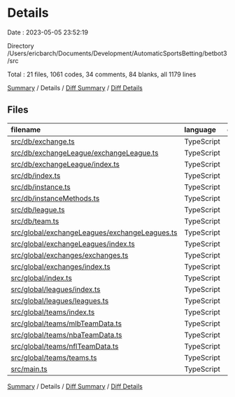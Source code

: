 # Details

Date : 2023-05-05 23:52:19

Directory /Users/ericbarch/Documents/Development/AutomaticSportsBetting/betbot3/src

Total : 21 files,  1061 codes, 34 comments, 84 blanks, all 1179 lines

[Summary](results.md) / Details / [Diff Summary](diff.md) / [Diff Details](diff-details.md)

## Files
| filename | language | code | comment | blank | total |
| :--- | :--- | ---: | ---: | ---: | ---: |
| [src/db/exchange.ts](/src/db/exchange.ts) | TypeScript | 49 | 5 | 7 | 61 |
| [src/db/exchangeLeague/exchangeLeague.ts](/src/db/exchangeLeague/exchangeLeague.ts) | TypeScript | 30 | 0 | 3 | 33 |
| [src/db/exchangeLeague/index.ts](/src/db/exchangeLeague/index.ts) | TypeScript | 2 | 0 | 1 | 3 |
| [src/db/index.ts](/src/db/index.ts) | TypeScript | 15 | 0 | 1 | 16 |
| [src/db/instance.ts](/src/db/instance.ts) | TypeScript | 7 | 0 | 1 | 8 |
| [src/db/instanceMethods.ts](/src/db/instanceMethods.ts) | TypeScript | 28 | 4 | 8 | 40 |
| [src/db/league.ts](/src/db/league.ts) | TypeScript | 60 | 7 | 7 | 74 |
| [src/db/team.ts](/src/db/team.ts) | TypeScript | 36 | 12 | 6 | 54 |
| [src/global/exchangeLeagues/exchangeLeagues.ts](/src/global/exchangeLeagues/exchangeLeagues.ts) | TypeScript | 55 | 0 | 10 | 65 |
| [src/global/exchangeLeagues/index.ts](/src/global/exchangeLeagues/index.ts) | TypeScript | 2 | 0 | 1 | 3 |
| [src/global/exchanges/exchanges.ts](/src/global/exchanges/exchanges.ts) | TypeScript | 41 | 0 | 7 | 48 |
| [src/global/exchanges/index.ts](/src/global/exchanges/index.ts) | TypeScript | 12 | 0 | 1 | 13 |
| [src/global/index.ts](/src/global/index.ts) | TypeScript | 4 | 0 | 0 | 4 |
| [src/global/leagues/index.ts](/src/global/leagues/index.ts) | TypeScript | 12 | 0 | 1 | 13 |
| [src/global/leagues/leagues.ts](/src/global/leagues/leagues.ts) | TypeScript | 41 | 0 | 7 | 48 |
| [src/global/teams/index.ts](/src/global/teams/index.ts) | TypeScript | 12 | 0 | 1 | 13 |
| [src/global/teams/mlbTeamData.ts](/src/global/teams/mlbTeamData.ts) | TypeScript | 183 | 0 | 2 | 185 |
| [src/global/teams/nbaTeamData.ts](/src/global/teams/nbaTeamData.ts) | TypeScript | 183 | 0 | 1 | 184 |
| [src/global/teams/nflTeamData.ts](/src/global/teams/nflTeamData.ts) | TypeScript | 195 | 0 | 4 | 199 |
| [src/global/teams/teams.ts](/src/global/teams/teams.ts) | TypeScript | 83 | 0 | 9 | 92 |
| [src/main.ts](/src/main.ts) | TypeScript | 11 | 6 | 6 | 23 |

[Summary](results.md) / Details / [Diff Summary](diff.md) / [Diff Details](diff-details.md)